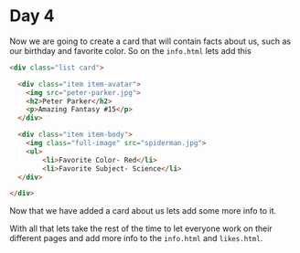 # Day 4

Now we are going to create a card that will contain facts about us, such as our birthday and favorite color.
So on the `info.html` lets add this
```html
<div class="list card">

  <div class="item item-avatar">
    <img src="peter-parker.jpg">
    <h2>Peter Parker</h2>
    <p>Amazing Fantasy #15</p>
  </div>

  <div class="item item-body">
    <img class="full-image" src="spiderman.jpg">
    <ul>
        <li>Favorite Color- Red</li>
        <li>Favorite Subject- Science</li>
  </div>

</div>
```

Now that we have added a card about us lets add some more info to it.

With all that lets take the rest of the time to let everyone work on their different pages and add more info to the `info.html` and `likes.html`.